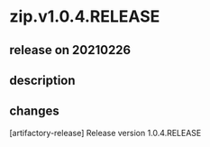 # zip.v1.0.4.RELEASE

## release on 20210226

## description

## changes

[artifactory-release] Release version 1.0.4.RELEASE

